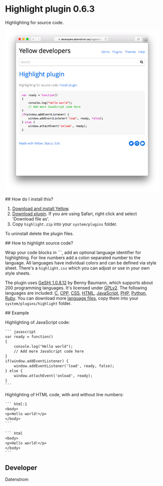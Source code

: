Highlight plugin 0.6.3
======================
Highlighting for source code.

<p align="center"><img src="highlight-screenshot.png?raw=true" alt="Screenshot"></p>

## How do I install this?

1. [Download and install Yellow](https://github.com/datenstrom/yellow/).
2. [Download plugin](https://github.com/datenstrom/yellow-plugins/raw/master/zip/highlight.zip). If you are using Safari, right click and select 'Download file as'.
3. Copy `highlight.zip` into your `system/plugins` folder.

To uninstall delete the plugin files.

## How to highlight source code?

Wrap your code blocks in \`\`\`, add an optional language identifier for highlighting. For line numbers add a colon separated number to the language. All languages have individual colors and can be defined via style sheet. There's a `highlight.css` which you can adjust or use in your own style sheets.

The plugin uses [GeSHi 1.0.8.12](https://github.com/GeSHi/geshi-1.0) by Benny Baumann, which supports about 200 programming languages. It's licensed under [GPLv2](https://opensource.org/licenses/GPL-2.0). The following languages are included: [C](https://en.wikipedia.org/wiki/C_(programming_language)), [CPP](https://en.wikipedia.org/wiki/C++), [CSS](https://en.wikipedia.org/wiki/CSS), [HTML](https://en.wikipedia.org/wiki/HTML), [JavaScript](https://en.wikipedia.org/wiki/JavaScript), [PHP](https://en.wikipedia.org/wiki/PHP), [Python](https://en.wikipedia.org/wiki/Python_(programming_language)), [Ruby](https://en.wikipedia.org/wiki/Ruby_(programming_language)). You can download more [language files](https://github.com/GeSHi/geshi-1.0/tree/master/src/geshi), copy them into your `system/plugins/highlight` folder.

## Example


Highlighting of JavaScript code:

    ``` javascript
    var ready = function() 
    {
        console.log("Hello world");
        // Add more JavaScript code here
    }
    if(window.addEventListener) {
        window.addEventListener('load', ready, false);
    } else {
        window.attachEvent('onload', ready);
    }
    ```

Highlighting of HTML code, with and without line numbers:
    
    ``` html:1
    <body>
    <p>Hello world!</p>
    </body>
    ```

    ``` html
    <body>
    <p>Hello world!</p>
    </body>
    ```

## Developer

Datenstrom

